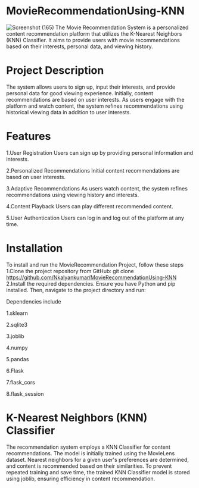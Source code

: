 # MovieRecommendationUsing-KNN
![Screenshot (165)](https://github.com/Nkalyankumar/MovieRecommendationUsing-KNN/assets/102470230/2f72b16a-e992-44e5-aacd-5d638ada448b)
The Movie Recommendation System is a personalized content recommendation platform that utilizes the K-Nearest Neighbors (KNN) Classifier. It aims to provide users with movie recommendations based on their interests, personal data, and viewing history.
# Project Description
The system allows users to sign up, input their interests, and provide personal data for good viewing experience. Initially, content recommendations are based on user interests. As users engage with the platform and watch content, the system refines recommendations using historical viewing data in addition to user interests.
# Features
1.User Registration
Users can sign up by providing personal information and interests. 

2.Personalized Recommendations
Initial content recommendations are based on user interests.

3.Adaptive Recommendations
As users watch content, the system refines recommendations using viewing history and interests.

4.Content Playback
Users can play different recommended content.

5.User Authentication
Users can log in and log out of the platform at any time.
# Installation
To install and run the MovieRecommendation Project, follow these steps
1.Clone the project repository from GitHub:
git clone https://github.com/Nkalyankumar/MovieRecommendationUsing-KNN
2.Install the required dependencies. Ensure you have Python and pip installed. Then, navigate to the project directory and run:

Dependencies include

1.sklearn

2.sqlite3

3.joblib

4.numpy

5.pandas

6.Flask

7.flask_cors

8.flask_session

# K-Nearest Neighbors (KNN) Classifier
The recommendation system employs a KNN Classifier for content recommendations. The model is initially trained using the MovieLens dataset. Nearest neighbors for a given user's preferences are determined, and content is recommended based on their similarities.
To prevent repeated training and save time, the trained KNN Classifier model is stored using joblib, ensuring efficiency in content recommendation.
